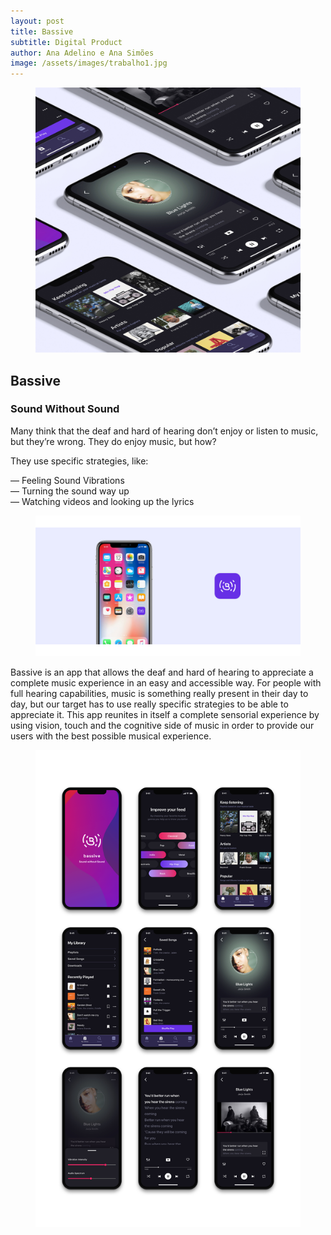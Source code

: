 ```yaml
---
layout: post
title: Bassive
subtitle: Digital Product
author: Ana Adelino e Ana Simões
image: /assets/images/trabalho1.jpg
---
```


<figure><img src="/assets/images/trabalho1.jpg" alt="App Design"></figure>

## Bassive
### Sound Without Sound

Many think that the deaf and hard of hearing don’t enjoy or listen to music, 
but they’re wrong. They do enjoy music, but how?

They use specific strategies, like:

— Feeling Sound Vibrations   
— Turning the sound way up  
— Watching videos and looking up the lyrics 

<figure><img src="/assets/images/Bassive/bassive1.png" alt="App Icon"></figure>

Bassive is an app that allows the deaf and hard of hearing to appreciate a complete music experience in an easy and accessible way. For people with full hearing capabilities, music is something really present in their day to day, but our target has to use really specific strategies to be able to appreciate it. This app reunites in itself a complete sensorial experience by using vision, touch and the cognitive side of music in order to provide our users with the best possible musical experience. 

<figure><img src="/assets/images/Bassive/bassive2.png" alt="App Mockups"></figure>